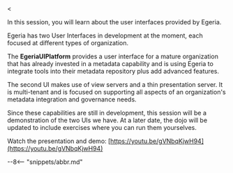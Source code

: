 <<!-- SPDX-License-Identifier: CC-BY-4.0 -->
<!-- Copyright Contributors to the ODPi Egeria project 2021. -->

In this session, you will learn about the user interfaces provided by Egeria.

Egeria has two User Interfaces in development at the moment, each focused at different
types of organization.

The **EgeriaUIPlatform** provides a user interface for a mature organization that has already invested in a metadata
capability and is using Egeria to integrate tools into their metadata repository plus add advanced features.

The second UI makes use of view servers and a thin presentation server.  It is multi-tenant and is
focused on supporting all aspects of an organization's metadata integration and governance needs.

Since these capabilities are still in development, this session will be a demonstration of the two UIs we have.
At a later date, the dojo will be updated to include exercises where you can run them yourselves.

Watch the presentation and demo: [https://youtu.be/gVNbqKjwH94](https://youtu.be/gVNbqKjwH94)

--8<-- "snippets/abbr.md"